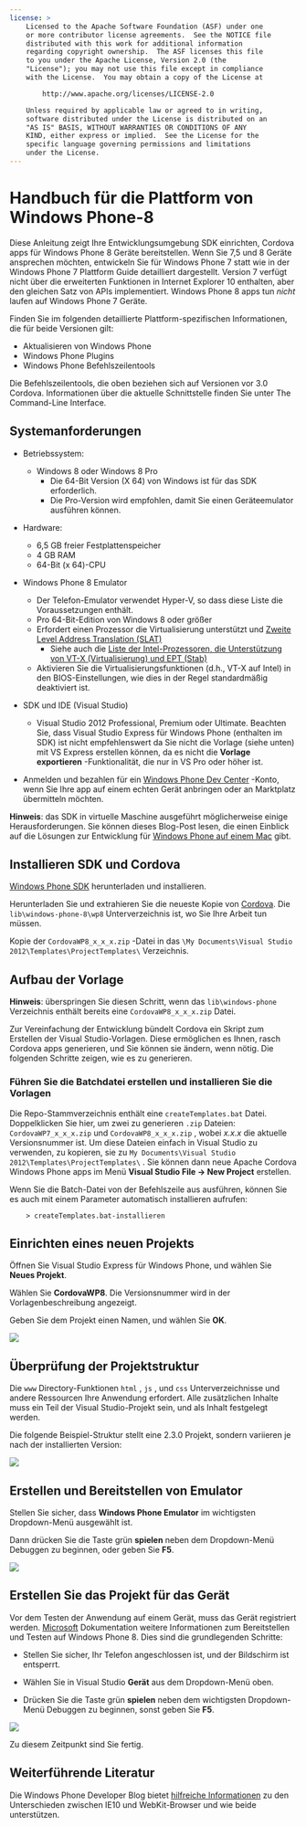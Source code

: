 ```yaml
---
license: >
    Licensed to the Apache Software Foundation (ASF) under one
    or more contributor license agreements.  See the NOTICE file
    distributed with this work for additional information
    regarding copyright ownership.  The ASF licenses this file
    to you under the Apache License, Version 2.0 (the
    "License"); you may not use this file except in compliance
    with the License.  You may obtain a copy of the License at

        http://www.apache.org/licenses/LICENSE-2.0

    Unless required by applicable law or agreed to in writing,
    software distributed under the License is distributed on an
    "AS IS" BASIS, WITHOUT WARRANTIES OR CONDITIONS OF ANY
    KIND, either express or implied.  See the License for the
    specific language governing permissions and limitations
    under the License.
---
```


# Handbuch für die Plattform von Windows Phone-8

Diese Anleitung zeigt Ihre Entwicklungsumgebung SDK einrichten, Cordova apps für Windows Phone 8 Geräte bereitstellen. Wenn Sie 7,5 und 8 Geräte ansprechen möchten, entwickeln Sie für Windows Phone 7 statt wie in der Windows Phone 7 Plattform Guide detailliert dargestellt. Version 7 verfügt nicht über die erweiterten Funktionen in Internet Explorer 10 enthalten, aber den gleichen Satz von APIs implementiert. Windows Phone 8 apps tun *nicht* laufen auf Windows Phone 7 Geräte.

Finden Sie im folgenden detaillierte Plattform-spezifischen Informationen, die für beide Versionen gilt:

*   Aktualisieren von Windows Phone
*   Windows Phone Plugins
*   Windows Phone Befehlszeilentools

Die Befehlszeilentools, die oben beziehen sich auf Versionen vor 3.0 Cordova. Informationen über die aktuelle Schnittstelle finden Sie unter The Command-Line Interface.

## Systemanforderungen

*   Betriebssystem:
    
    *   Windows 8 oder Windows 8 Pro 
        *   Die 64-Bit Version (X 64) von Windows ist für das SDK erforderlich.
        *   Die Pro-Version wird empfohlen, damit Sie einen Geräteemulator ausführen können.

*   Hardware:
    
    *   6,5 GB freier Festplattenspeicher
    *   4 GB RAM
    *   64-Bit (x 64)-CPU

*   Windows Phone 8 Emulator
    
    *   Der Telefon-Emulator verwendet Hyper-V, so dass diese Liste die Voraussetzungen enthält.
    *   Pro 64-Bit-Edition von Windows 8 oder größer
    *   Erfordert einen Prozessor die Virtualisierung unterstützt und [Zweite Level Address Translation (SLAT)][1] 
        *   Siehe auch die [Liste der Intel-Prozessoren, die Unterstützung von VT-X (Virtualisierung) und EPT (Stab)][2]
    *   Aktivieren Sie die Virtualisierungsfunktionen (d.h., VT-X auf Intel) in den BIOS-Einstellungen, wie dies in der Regel standardmäßig deaktiviert ist.

*   SDK und IDE (Visual Studio)
    
    *   Visual Studio 2012 Professional, Premium oder Ultimate. Beachten Sie, dass Visual Studio Express für Windows Phone (enthalten im SDK) ist nicht empfehlenswert da Sie nicht die Vorlage (siehe unten) mit VS Express erstellen können, da es nicht die **Vorlage exportieren** -Funktionalität, die nur in VS Pro oder höher ist.

*   Anmelden und bezahlen für ein [Windows Phone Dev Center][3] -Konto, wenn Sie Ihre app auf einem echten Gerät anbringen oder an Marktplatz übermitteln möchten.

 [1]: http://en.wikipedia.org/wiki/Second_Level_Address_Translation
 [2]: http://ark.intel.com/Products/VirtualizationTechnology
 [3]: http://dev.windowsphone.com/en-us/publish

**Hinweis**: das SDK in virtuelle Maschine ausgeführt möglicherweise einige Herausforderungen. Sie können dieses Blog-Post lesen, die einen Einblick auf die Lösungen zur Entwicklung für [Windows Phone auf einem Mac][4] gibt.

 [4]: http://aka.ms/BuildaWP8apponaMac

## Installieren SDK und Cordova

[Windows Phone SDK][5] herunterladen und installieren.

 [5]: http://www.microsoft.com/en-us/download/details.aspx?id=35471

Herunterladen Sie und extrahieren Sie die neueste Kopie von [Cordova][6]. Die `lib\windows-phone-8\wp8` Unterverzeichnis ist, wo Sie Ihre Arbeit tun müssen.

 [6]: http://phonegap.com/download

Kopie der `CordovaWP8_x_x_x.zip` -Datei in das `\My Documents\Visual
Studio 2012\Templates\ProjectTemplates\` Verzeichnis.

## Aufbau der Vorlage

**Hinweis**: überspringen Sie diesen Schritt, wenn das `lib\windows-phone` Verzeichnis enthält bereits eine `CordovaWP8_x_x_x.zip` Datei.

Zur Vereinfachung der Entwicklung bündelt Cordova ein Skript zum Erstellen der Visual Studio-Vorlagen. Diese ermöglichen es Ihnen, rasch Cordova apps generieren, und Sie können sie ändern, wenn nötig. Die folgenden Schritte zeigen, wie es zu generieren.

### Führen Sie die Batchdatei erstellen und installieren Sie die Vorlagen

Die Repo-Stammverzeichnis enthält eine `createTemplates.bat` Datei. Doppelklicken Sie hier, um zwei zu generieren `.zip` Dateien: `CordovaWP7_x_x_x.zip` und `CordovaWP8_x_x_x.zip` , wobei *x.x.x* die aktuelle Versionsnummer ist. Um diese Dateien einfach in Visual Studio zu verwenden, zu kopieren, sie zu `My
Documents\Visual Studio 2012\Templates\ProjectTemplates\` . Sie können dann neue Apache Cordova Windows Phone apps im Menü **Visual Studio File → New Project** erstellen.

Wenn Sie die Batch-Datei von der Befehlszeile aus ausführen, können Sie es auch mit einem Parameter automatisch installieren aufrufen:

        > createTemplates.bat-installieren
    

## Einrichten eines neuen Projekts

Öffnen Sie Visual Studio Express für Windows Phone, und wählen Sie **Neues Projekt**.

Wählen Sie **CordovaWP8**. Die Versionsnummer wird in der Vorlagenbeschreibung angezeigt.

Geben Sie dem Projekt einen Namen, und wählen Sie **OK**.

![][7]

 [7]: img/guide/platforms/wp8/StandAloneTemplate.png

## Überprüfung der Projektstruktur

Die `www` Directory-Funktionen `html` , `js` , und `css` Unterverzeichnisse und andere Ressourcen Ihre Anwendung erfordert. Alle zusätzlichen Inhalte muss ein Teil der Visual Studio-Projekt sein, und als Inhalt festgelegt werden.

Die folgende Beispiel-Struktur stellt eine 2.3.0 Projekt, sondern variieren je nach der installierten Version:

![][8]

 [8]: img/guide/platforms/wp8/projectStructure.png

## Erstellen und Bereitstellen von Emulator

Stellen Sie sicher, dass **Windows Phone Emulator** im wichtigsten Dropdown-Menü ausgewählt ist.

Dann drücken Sie die Taste grün **spielen** neben dem Dropdown-Menü Debuggen zu beginnen, oder geben Sie **F5**.

![][9]

 [9]: img/guide/platforms/wp8/BuildEmulator.png

## Erstellen Sie das Projekt für das Gerät

Vor dem Testen der Anwendung auf einem Gerät, muss das Gerät registriert werden. [Microsoft][10] Dokumentation weitere Informationen zum Bereitstellen und Testen auf Windows Phone 8. Dies sind die grundlegenden Schritte:

 [10]: http://msdn.microsoft.com/en-us/library/windowsphone/develop/ff402565(v=vs.105).aspx

*   Stellen Sie sicher, Ihr Telefon angeschlossen ist, und der Bildschirm ist entsperrt.

*   Wählen Sie in Visual Studio **Gerät** aus dem Dropdown-Menü oben.

*   Drücken Sie die Taste grün **spielen** neben dem wichtigsten Dropdown-Menü Debuggen zu beginnen, sonst geben Sie **F5**.

![][11]

 [11]: img/guide/platforms/wp7/wpd.png

Zu diesem Zeitpunkt sind Sie fertig.

## Weiterführende Literatur

Die Windows Phone Developer Blog bietet [hilfreiche Informationen][12] zu den Unterschieden zwischen IE10 und WebKit-Browser und wie beide unterstützen.

 [12]: http://blogs.windows.com/windows_phone/b/wpdev/archive/2012/11/15/adapting-your-webkit-optimized-site-for-internet-explorer-10.aspx